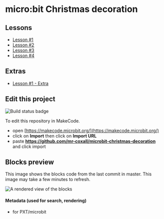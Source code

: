 # micro:bit Christmas decoration

## Lessons

- [Lesson #1](https://makecode.microbit.org/#tutorial:github:mr-coxall/microbit-christmas-decoration/lesson-01&lockedEditor=1)
- [Lesson #2](https://makecode.microbit.org/#tutorial:github:mr-coxall/microbit-christmas-decoration/lesson-02&lockedEditor=1)
- [Lesson #3](https://makecode.microbit.org/#tutorial:github:mr-coxall/microbit-christmas-decoration/lesson-03&lockedEditor=1)
- [Lesson #4](https://makecode.microbit.org/#tutorial:github:mr-coxall/microbit-christmas-decoration/lesson-04&lockedEditor=1)

## Extras

- [Lesson #1 - Extra](https://makecode.microbit.org/#tutorial:github:mr-coxall/microbit-christmas-decoration/lesson-01-extra&lockedEditor=1)

## Edit this project 

![Build status badge](https://github.com/mr-coxall/microbit-christmas-decoration/workflows/MakeCode/badge.svg)

To edit this repository in MakeCode.

* open [https://makecode.microbit.org/](https://makecode.microbit.org/)
* click on **Import** then click on **Import URL**
* paste **https://github.com/mr-coxall/microbit-christmas-decoration** and click import

## Blocks preview

This image shows the blocks code from the last commit in master.
This image may take a few minutes to refresh.

![A rendered view of the blocks](https://github.com/mr-coxall/microbit-christmas-decoration/raw/master/.github/makecode/blocks.png)

#### Metadata (used for search, rendering)

* for PXT/microbit
<script src="https://makecode.com/gh-pages-embed.js"></script><script>makeCodeRender("{{ site.makecode.home_url }}", "{{ site.github.owner_name }}/{{ site.github.repository_name }}");</script>
